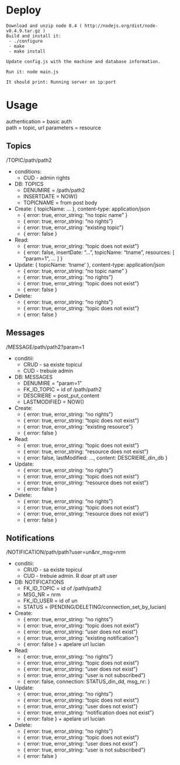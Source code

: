 Deploy
========
```
Download and unzip node 0.4 ( http://nodejs.org/dist/node-v0.4.9.tar.gz )
Build and install it:
 - ./configure
 - make
 - make install
 
Update config.js with the machine and database information.

Run it: node main.js

It should print: Running server on ip:port

```

Usage
========
authentication = basic auth  
path  = topic, url parameters = resource

Topics
--------
/TOPIC/path/path2
* conditions:
    * CUD - admin rights
* DB: TOPICS
    * DENUMIRE = /path/path2
    * INSERTDATE = NOW()
    * TOPICNAME = from post body
* Create: { topicName: ... }, content-type: application/json
    * { error: true, error_string: “no topic name” }
    * { error: true, error_string: “no rights”}
    * { error: true, error_string: “existing topic”}
    * { error: false }
* Read:
    * { error: true, error_string: “topic does not exist”}
    * { error: false, insertDate: “...”, topicName: “tname”, resources: [ “param=1”, ... ] }
* Update: { topicName: ‘tname’ }, content-type: application/json
    * { error: true, error_string: “no topic name” }
    * { error: true, error_string: “no rights”}
    * { error: true, error_string: “topic does not exist”}
    * { error: false }
* Delete:
    * { error: true, error_string: “no rights”}
    * { error: true, error_string: “topic does not exist”}
    * { error: false } 

Messages
--------
/MESSAGE/path/path2?param=1
* conditii: 
    * CRUD - sa existe topicul
    * CUD - trebuie admin 
* DB: MESSAGES
    * DENUMIRE = ”param=1”
    * FK_ID_TOPIC = id of /path/path2
    * DESCRIERE = post_put_content 
    * LASTMODIFIED = NOW()
* Create:
    * { error: true, error_string: “no rights”}
    * { error: true, error_string: “topic does not exist”}
    * { error: true, error_string: “existing resource”}
    * { error: false }
* Read:
    * { error: true, error_string: “topic does not exist”}
    * { error: true, error_string: “resource does not exist”}
    * { error: false, lastModified: ..., content: DESCRIERE_din_db }
* Update:
    * { error: true, error_string: “no rights”}
    * { error: true, error_string: “topic does not exist”}
    * { error: true, error_string: “resource does not exist”}
    * { error: false }
* Delete:
    * { error: true, error_string: “no rights”}
    * { error: true, error_string: “topic does not exist”}
    * { error: true, error_string: “resource does not exist”}
    * { error: false }

Notifications
--------
/NOTIFICATION/path/path?user=un&nr_msg=nrm
* conditii:
    * CRUD - sa existe topicul
    * CUD - trebuie admin. R doar pt alt user
* DB: NOTIFICATIONS
    * FK_ID_TOPIC = id of /path/path2
    * MSG_NR = nrm
    * FK_ID_USER = id of un
    * STATUS = (PENDING/DELETING/connection_set_by_lucian)
* Create:
    * { error: true, error_string: “no rights”}
    * { error: true, error_string: “topic does not exist”}
    * { error: true, error_string: “user does not exist”}
    * { error: true, error_string: “existing notification”}
    * { error: false } + apelare url lucian
* Read:
    * { error: true, error_string: “no rights”}
    * { error: true, error_string: “topic does not exist”}
    * { error: true, error_string: “user does not exist”}
    * { error: true, error_string: “user is not subscribed”}
    * { error: false, connection: STATUS_din_dd, msg_nr:  }
* Update: 
    * { error: true, error_string: “no rights”}
    * { error: true, error_string: “topic does not exist”}
    * { error: true, error_string: “user does not exist”}
    * { error: true, error_string: “notification does not exist”}
    * { error: false } + apelare url lucian
* Delete:
    * { error: true, error_string: “no rights”}
    * { error: true, error_string: “topic does not exist”}
    * { error: true, error_string: “user does not exist”}
    * { error: true, error_string: “user is not subscribed”}
    * { error: false }
